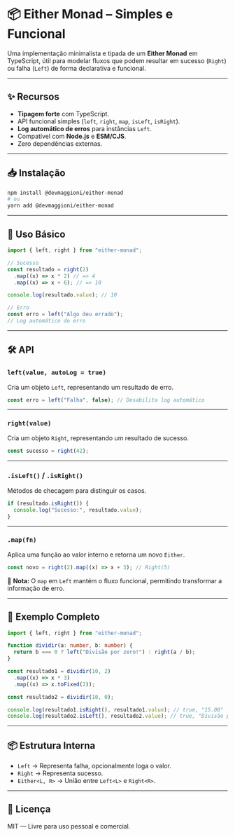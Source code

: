 # 📦 Either Monad – Simples e Funcional

Uma implementação minimalista e tipada de um **Either Monad** em TypeScript, útil para modelar fluxos que podem resultar em sucesso (`Right`) ou falha (`Left`) de forma declarativa e funcional.

---

## ✨ Recursos

- **Tipagem forte** com TypeScript.
- API funcional simples (`left`, `right`, `map`, `isLeft`, `isRight`).
- **Log automático de erros** para instâncias `Left`.
- Compatível com **Node.js** e **ESM/CJS**.
- Zero dependências externas.

---

## 📥 Instalação

```bash
npm install @devmaggioni/either-monad
# ou
yarn add @devmaggioni/either-monad
```

---

## 🚀 Uso Básico

```ts
import { left, right } from "either-monad";

// Sucesso
const resultado = right(2)
  .map((x) => x * 2) // => 4
  .map((x) => x + 6); // => 10

console.log(resultado.value); // 10

// Erro
const erro = left("Algo deu errado");
// Log automático do erro
```

---

## 🛠 API

### `left(value, autoLog = true)`

Cria um objeto `Left`, representando um resultado de erro.

```ts
const erro = left("Falha", false); // Desabilita log automático
```

---

### `right(value)`

Cria um objeto `Right`, representando um resultado de sucesso.

```ts
const sucesso = right(42);
```

---

### `.isLeft()` / `.isRight()`

Métodos de checagem para distinguir os casos.

```ts
if (resultado.isRight()) {
  console.log("Sucesso:", resultado.value);
}
```

---

### `.map(fn)`

Aplica uma função ao valor interno e retorna um novo `Either`.

```ts
const novo = right(2).map((x) => x + 3); // Right(5)
```

📌 **Nota:** O `map` em `Left` mantém o fluxo funcional, permitindo transformar a informação de erro.

---

## 📄 Exemplo Completo

```ts
import { left, right } from "either-monad";

function dividir(a: number, b: number) {
  return b === 0 ? left("Divisão por zero!") : right(a / b);
}

const resultado1 = dividir(10, 2)
  .map((x) => x * 3)
  .map((x) => x.toFixed(2));

const resultado2 = dividir(10, 0);

console.log(resultado1.isRight(), resultado1.value); // true, "15.00"
console.log(resultado2.isLeft(), resultado2.value); // true, "Divisão por zero!"
```

---

## 📦 Estrutura Interna

- `Left` → Representa falha, opcionalmente loga o valor.
- `Right` → Representa sucesso.
- `Either<L, R>` → União entre `Left<L>` e `Right<R>`.

---

## 📜 Licença

MIT — Livre para uso pessoal e comercial.
